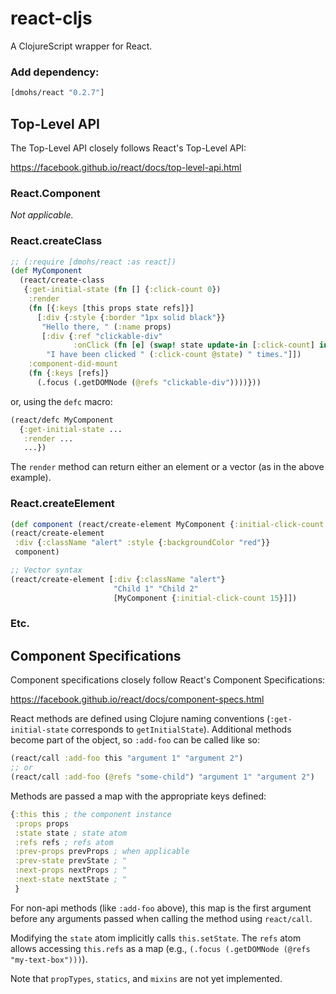 # react-cljs
A ClojureScript wrapper for React.

### Add dependency:

```clj
[dmohs/react "0.2.7"]
```

## Top-Level API

The Top-Level API closely follows React's Top-Level API:

https://facebook.github.io/react/docs/top-level-api.html

### React.Component

*Not applicable.*

### React.createClass

```clj
;; (:require [dmohs/react :as react])
(def MyComponent
  (react/create-class
   {:get-initial-state (fn [] {:click-count 0})
    :render
    (fn [{:keys [this props state refs]}]
      [:div {:style {:border "1px solid black"}}
       "Hello there, " (:name props)
       [:div {:ref "clickable-div"
              :onClick (fn [e] (swap! state update-in [:click-count] inc))}
        "I have been clicked " (:click-count @state) " times."]])
    :component-did-mount
    (fn {:keys [refs]}
      (.focus (.getDOMNode (@refs "clickable-div"))))}))
```

or, using the `defc` macro:
```clj
(react/defc MyComponent
  {:get-initial-state ...
   :render ...
   ...})
```

The `render` method can return either an element or a vector (as in the above example).

### React.createElement

```clj
(def component (react/create-element MyComponent {:initial-click-count 15}))
(react/create-element
 :div {:className "alert" :style {:backgroundColor "red"}}
 component)

;; Vector syntax
(react/create-element [:div {:className "alert"}
                       "Child 1" "Child 2"
                       [MyComponent {:initial-click-count 15}]])
```

### Etc.

## Component Specifications

Component specifications closely follow React's Component Specifications:

https://facebook.github.io/react/docs/component-specs.html

React methods are defined using Clojure naming conventions (`:get-initial-state` corresponds to `getInitialState`). Additional methods become part of the object, so `:add-foo` can be called like so:
```clj
(react/call :add-foo this "argument 1" "argument 2")
;; or
(react/call :add-foo (@refs "some-child") "argument 1" "argument 2")
```

Methods are passed a map with the appropriate keys defined:

```clj
{:this this ; the component instance
 :props props
 :state state ; state atom
 :refs refs ; refs atom
 :prev-props prevProps ; when applicable
 :prev-state prevState ; "
 :next-props nextProps ; "
 :next-state nextState ; "
 }
```

For non-api methods (like `:add-foo` above), this map is the first argument before any arguments passed when calling the method using `react/call`.

Modifying the `state` atom implicitly calls `this.setState`. The `refs` atom allows accessing `this.refs` as a map (e.g., `(.focus (.getDOMNode (@refs "my-text-box")))`).

Note that `propTypes`, `statics`, and `mixins` are not yet implemented.
